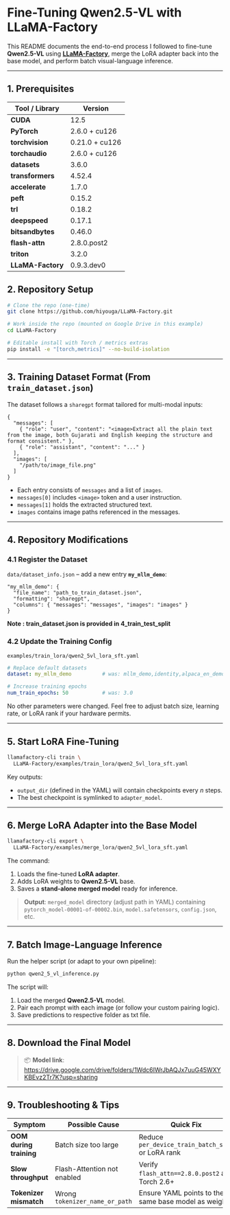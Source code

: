 # Fine-Tuning **Qwen2.5-VL** with **LLaMA-Factory**

This README documents the end-to-end process I followed to fine-tune **Qwen2.5-VL** using **[LLaMA-Factory](https://github.com/hiyouga/LLaMA-Factory)**, merge the LoRA adapter back into the base model, and perform batch visual-language inference.

---

## 1. Prerequisites

| Tool / Library    | Version        |
| ----------------- | -------------- |
| **CUDA**          | 12.5           |
| **PyTorch**       | 2.6.0 + cu126  |
| **torchvision**   | 0.21.0 + cu126 |
| **torchaudio**    | 2.6.0 + cu126  |
| **datasets**      | 3.6.0          |
| **transformers**  | 4.52.4         |
| **accelerate**    | 1.7.0          |
| **peft**          | 0.15.2         |
| **trl**           | 0.18.2         |
| **deepspeed**     | 0.17.1         |
| **bitsandbytes**  | 0.46.0         |
| **flash-attn**    | 2.8.0.post2    |
| **triton**        | 3.2.0          |
| **LLaMA-Factory** | 0.9.3.dev0     |


## 2. Repository Setup

```bash
# Clone the repo (one-time)
git clone https://github.com/hiyouga/LLaMA-Factory.git

# Work inside the repo (mounted on Google Drive in this example)
cd LLaMA-Factory

# Editable install with Torch / metrics extras
pip install -e "[torch,metrics]" --no-build-isolation
```

---

## 3. Training Dataset Format (From `train_dataset.json`)

The dataset follows a `sharegpt` format tailored for multi-modal inputs:

```jsonc
{
  "messages": [
    { "role": "user", "content": "<image>Extract all the plain text from the image, both Gujarati and English keeping the structure and format consistent." },
    { "role": "assistant", "content": "..." }
  ],
  "images": [
    "/path/to/image_file.png"
  ]
}
```

* Each entry consists of `messages` and a list of `images`.
* `messages[0]` includes `<image>` token and a user instruction.
* `messages[1]` holds the extracted structured text.
* `images` contains image paths referenced in the messages.

---

## 4. Repository Modifications

### 4.1 Register the Dataset

`data/dataset_info.json` – add a new entry **`my_mllm_demo`**:

```jsonc
"my_mllm_demo": {
  "file_name": "path_to_train_dataset.json",
  "formatting": "sharegpt",
  "columns": { "messages": "messages", "images": "images" }
}
```
**Note : train_dataset.json is provided in 4_train_test_split**

### 4.2 Update the Training Config

`examples/train_lora/qwen2_5vl_lora_sft.yaml`

```yaml
# Replace default datasets
dataset: my_mllm_demo          # was: mllm_demo,identity,alpaca_en_demo

# Increase training epochs
num_train_epochs: 50           # was: 3.0
```

No other parameters were changed. Feel free to adjust batch size, learning rate, or LoRA rank if your hardware permits.

---

## 5. Start LoRA Fine-Tuning

```bash
llamafactory-cli train \
  LLaMA-Factory/examples/train_lora/qwen2_5vl_lora_sft.yaml
```

Key outputs:

* `output_dir` (defined in the YAML) will contain checkpoints every *n* steps.
* The best checkpoint is symlinked to `adapter_model`.

---

## 6. Merge LoRA Adapter into the Base Model

```bash
llamafactory-cli export \
  LLaMA-Factory/examples/merge_lora/qwen2_5vl_lora_sft.yaml
```

The command:

1. Loads the fine-tuned **LoRA adapter**.
2. Adds LoRA weights to **Qwen2.5-VL** base.
3. Saves a **stand-alone merged model** ready for inference.

> **Output**: `merged_model` directory (adjust path in YAML) containing
> `pytorch_model-00001-of-00002.bin`, `model.safetensors`, `config.json`, etc.

---

## 7. Batch Image-Language Inference

Run the helper script (or adapt to your own pipeline):

```bash
python qwen2_5_vl_inference.py
```

The script will:

1. Load the merged **Qwen2.5-VL** model.
2. Pair each prompt with each image (or follow your custom pairing logic).
3. Save predictions to respective folder as txt file.

---

## 8. Download the Final Model

> 📦 **Model link**:
> https://drive.google.com/drive/folders/1Wdc6IWrJbAQJx7uuG45WXYKBEvz2Tr7K?usp=sharing

---

## 9. Troubleshooting & Tips

| Symptom                 | Possible Cause                 | Quick Fix                                            |
| ----------------------- | ------------------------------ | ---------------------------------------------------- |
| **OOM during training** | Batch size too large           | Reduce `per_device_train_batch_size` or LoRA rank    |
| **Slow throughput**     | Flash-Attention not enabled    | Verify `flash_attn==2.8.0.post2` and Torch 2.6+      |
| **Tokenizer mismatch**  | Wrong `tokenizer_name_or_path` | Ensure YAML points to the same base model as weights |

